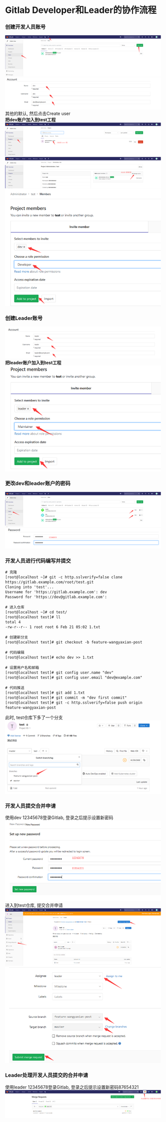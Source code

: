 # Gitlab Developer和Leader的协作流程

### 创建开发人员账号
![New User](https://raw.githubusercontent.com/duiying/note/master/img/gitlab-new-user.png)  
![Account](https://raw.githubusercontent.com/duiying/note/master/img/gitlab-account.png)  
其他的默认, 然后点击Create user  
**把dev账户加入到test工程**  
![test](https://raw.githubusercontent.com/duiying/note/master/img/gitlab-test.png)  
![access](https://raw.githubusercontent.com/duiying/note/master/img/gitlab-access.png)  
![members](https://raw.githubusercontent.com/duiying/note/master/img/gitlab-members.png)  
### 创建Leader账号
![leader](https://raw.githubusercontent.com/duiying/note/master/img/gitlab-leader.png)  
**把leader账户加入到test工程**  
![leader-members](https://raw.githubusercontent.com/duiying/note/master/img/gitlab-leader-members.png)  
### 更改dev和leader账户的密码
![gitlab-edit](https://raw.githubusercontent.com/duiying/note/master/img/gitlab-edit.png)  
![gitlab-password](https://raw.githubusercontent.com/duiying/note/master/img/gitlab-password.png)  

### 开发人员进行代码编写并提交
```
# 克隆
[root@localhost ~]# git -c http.sslverify=false clone https://gitlab.example.com/root/test.git
Cloning into 'test'...
Username for 'https://gitlab.example.com': dev
Password for 'https://dev@gitlab.example.com':

# 进入仓库
[root@localhost ~]# cd test/
[root@localhost test]# ll
total 4
-rw-r--r-- 1 root root 6 Feb 21 05:02 1.txt

# 创建新分支
[root@localhost test]# git checkout -b feature-wangyaxian-post

# 代码编辑
[root@localhost test]# echo dev >> 1.txt

# 设置用户名和邮箱
[root@localhost test]# git config user.name "dev"
[root@localhost test]# git config user.email "dev@example.com"

# 代码推送
[root@localhost test]# git add 1.txt
[root@localhost test]# git commit -m "dev first commit"
[root@localhost test]# git -c http.sslverify=false push origin feature-wangyaxian-post
```
此时, test仓库下多了一个分支  
![gitlab-branch](https://raw.githubusercontent.com/duiying/note/master/img/gitlab-branch.png)  

### 开发人员提交合并申请  
使用dev 12345678登录Gitlab, 登录之后提示设置新密码  
![gitlab-new-password](https://raw.githubusercontent.com/duiying/note/master/img/gitlab-new-password.png)    
进入到test仓库, 提交合并申请  
![gitlab-merge-request](https://raw.githubusercontent.com/duiying/note/master/img/gitlab-merge-request.png)    
![gitlab-submit-merge](https://raw.githubusercontent.com/duiying/note/master/img/gitlab-submit-merge.png)    

### Leader处理开发人员提交的合并申请
使用leader 12345678登录Gitlab, 登录之后提示设置新密码87654321  
![gitlab-merge-info](https://raw.githubusercontent.com/duiying/note/master/img/gitlab-merge-info.png)   

  







